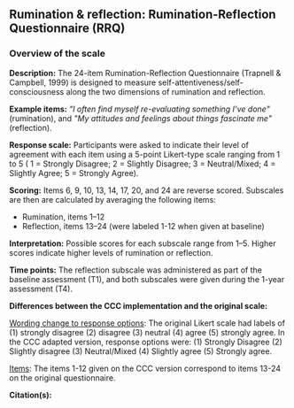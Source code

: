 ## Rumination & reflection: Rumination-Reflection Questionnaire (RRQ)  



### Overview of the scale

**Description:** The 24-item Rumination-Reflection Questionnaire (Trapnell & 
Campbell, 1999) is designed to measure self-attentiveness/self-consciousness 
along the two dimensions of rumination and reflection.   




**Example items:** *"I often find myself re-evaluating something I’ve done"*
(rumination), and 
*"My attitudes and feelings about things fascinate me"* 
(reflection).  

**Response scale:** Participants were asked to indicate their level of 
agreement with each item using a 5-point Likert-type scale ranging from 1 to 5 
( 1 = Strongly Disagree; 2 = Slightly Disagree; 3 = Neutral/Mixed; 4 = Slightly 
Agree; 5 = Strongly Agree).  






**Scoring:** Items 6, 9, 10, 13, 14, 17, 20, and 24 are reverse scored. 
Subscales are then are calculated by averaging the following items: 

-   Rumination, items 1–12 
-   Reflection, items 13–24 (were labeled 1-12 when given at baseline)  



**Interpretation:** Possible scores for each subscale range from 1–5. 
Higher scores indicate higher levels of rumination or reflection.  








**Time points:** The reflection subscale was administered as part of the 
baseline assessment (T1), and both subscales were given during the 1-year 
assessment (T4).  

**Differences between the CCC implementation and the original scale:**

<u>Wording change to response options</u>: The original Likert scale had labels 
of (1) strongly disagree (2) disagree (3) neutral (4) agree (5) strongly agree. 
In the CCC adapted version, response options were: (1) Strongly Disagree (2) 
Slightly disagree (3) Neutral/Mixed (4) Slightly agree (5) Strongly agree.  

<u>Items</u>: The items 1-12 given on the CCC version correspond to items 
13-24 on the original questionnaire.   



**Citation(s):**  



